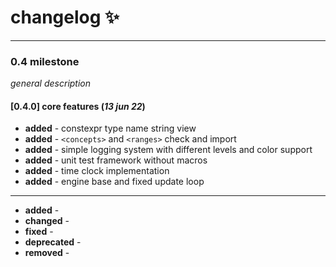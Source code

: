 # changelog :sparkles:

---

### 0.4 milestone

_general description_

#### [0.4.0] core features (_13 jun 22_)

- **added** - constexpr type name string view
- **added** - `<concepts>` and `<ranges>` check and import
- **added** - simple logging system with different levels and color support
- **added** - unit test framework without macros
- **added** - time clock implementation
- **added** - engine base and fixed update loop

---

- **added** - 
- **changed** - 
- **fixed** -
- **deprecated** -
- **removed** -